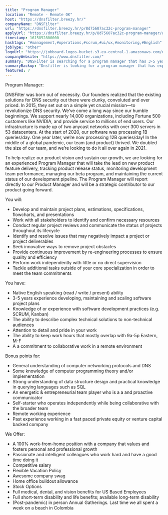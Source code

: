```yaml
---
title: "Program Manager"
location: "Remote - Remote OK"
host: "https://dnsfilter.breezy.hr/"
companyName: "DNSFilter"
url: "https://dnsfilter.breezy.hr/p/8d75607ac32c-program-manager"
applyUrl: "https://dnsfilter.breezy.hr/p/8d75607ac32c-program-manager/apply"
timestamp: 1615852800000
hashtags: "#management,#operations,#scrum,#ui/ux,#monitoring,#English"
jobType: "other"
logoUrl: "https://jobboard-logos-bucket.s3.eu-central-1.amazonaws.com/dnsfilter"
companyWebsite: "https://www.dnsfilter.com/"
summary: "DNSFilter is searching for a program manager that has 3-5 years experience developing, maintaining and scaling software project plans."
summaryBackup: "Dnsfilter is looking for a program manager that has experience in: #management, #ui/ux, #operations."
featured: 7
---
```


Program Manager:

DNSFilter was born out of necessity. Our founders realized that the existing solutions for DNS security out there were clunky, convoluted and over priced. In 2015, they set out on a simple yet crucial mission—to revolutionize DNS security. We’ve come a long way since our humble beginnings. We support nearly 14,000 organizations, including Fortune 500 customers like NVIDIA, and provide service to millions of end users. Our infrastructure is made up of two anycast networks with over 300 servers in 53 datacenters. At the start of 2020, our software was processing 1B queries/day. One year later, we’re now processing 12B queries/day! In the middle of a global pandemic, our team (and product) thrived. We doubled the size of our team, and we’re looking to do it all over again in 2021.

To help realize our product vision and sustain our growth, we are looking for an experienced Program Manager that will take the lead on new product feature delivery, tracking product release status, monitoring development team performance, managing our beta program, and maintaining the current status of our development pipeline. The Program Manager will report directly to our Product Manager and will be a strategic contributor to our product going forward.

You will:

*   Develop and maintain project plans, estimations, specifications, flowcharts, and presentations
*   Work with all stakeholders to identify and confirm necessary resources
*   Conduct regular project reviews and communicate the status of projects throughout its lifecycle
*   Identify and resolve issues that may negatively impact a project or project deliverables
*   Seek innovative ways to remove project obstacles
*   Provide continuous improvement by re-engineering processes to ensure quality and efficiency
*   Perform work independently with little or no direct supervision
*   Tackle additional tasks outside of your core specialization in order to meet the team commitments

You have:

*   Native English speaking (read / write / present) ability
*   3-5 years experience developing, maintaining and scaling software project plans
*   Knowledge of or experience with software development practices (e.g. SCRUM, Kanban)
*   The ability to describe complex technical solutions to non-technical audiences
*   Attention to detail and pride in your work
*   The ability to keep work hours that mostly overlap with 9a-5p Eastern, M-F
*   A a commitment to collaborative work in a remote environment

Bonus points for:

*   General understanding of computer networking protocols and DNS
*   Some knowledge of computer programming theory and/or implementation
*   Strong understanding of data structure design and practical knowledge in querying languages such as SQL
*   An energetic & entrepreneurial team player who is a a and proactive communicator
*   Self-starter who operates independently while being collaborative with the broader team
*   Remote working experience
*   Past experience working in a fast paced private equity or venture capital backed company

We Offer:

*   A 100% work-from-home position with a company that values and fosters personal and professional growth
*   Passionate and intelligent colleagues who work hard and have a good time doing it
*   Competitive salary
*   Flexible Vacation Policy
*   Awesome company swag
*   Home office buildout allowance
*   Stock Options
*   Full medical, dental, and vision benefits for US Based Employees
*   Full short-term disability and life benefits; available long-term disability
*   (Post-pandemic) in person Annual Gatherings. Last time we all spent a week on a beach in Colombia
